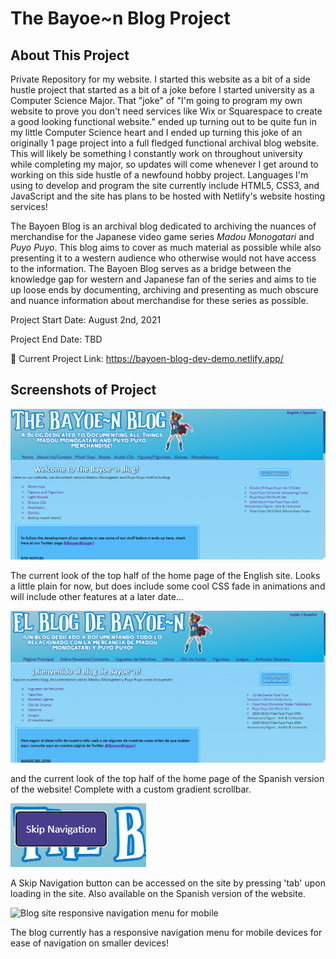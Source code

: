 # The Bayoe~n Blog Project

## About This Project

Private Repository for my website. I started this website as a bit of a side hustle project that started as a bit of a joke before I started university as a Computer Science Major. That "joke" of "I'm going to program my own website to prove you don't need services like Wix or Squarespace to create a good looking functional website." ended up turning out to be quite fun in my little Computer Science heart and I ended up turning this joke of an originally 1 page project into a full fledged functional archival blog website. This will likely be something I constantly work on throughout university while completing my major, so updates will come whenever I get around to working on this side hustle of a newfound hobby project. Languages I'm using to develop and program the site currently include HTML5, CSS3, and JavaScript and the site has plans to be hosted with Netlify's website hosting services!

The Bayoen Blog is an archival blog dedicated to archiving the nuances of merchandise for the Japanese video game series *Madou Monogatari* and *Puyo Puyo*. This blog aims to cover as much material as possible while also presenting it to a western audience who otherwise would not have access to the information. The Bayoen Blog serves as a bridge between the knowledge gap for western and Japanese fan of the series and aims to tie up loose ends by documenting, archiving and presenting as much obscure and nuance information about merchandise for these series as possible.

Project Start Date: August 2nd, 2021

Project End Date: TBD

🔗 Current Project Link: https://bayoen-blog-dev-demo.netlify.app/

## Screenshots of Project

![Blog Site Screenshot](https://github.com/DawnlightDGArle/Bayoen-Blog/blob/455e4282e869720fca873e22b878ed0d3b3b2f71/Screenshot%202021-12-26%20194435.png?raw=true "Home Page")

The current look of the top half of the home page of the English site. Looks a little plain for now, but does include some cool CSS fade in animations and will include other features at a later date...

![Blog Site Screenshot Spanish](https://github.com/DawnlightDGArle/Bayoen-Blog/blob/455e4282e869720fca873e22b878ed0d3b3b2f71/Screenshot%202021-12-26%20194513.png?raw=true "SPA Home Page")

and the current look of the top half of the home page of the Spanish version of the website! Complete with a custom gradient scrollbar.

![Blog Site Accessible Skip Navigation Button](https://github.com/DawnlightDGArle/Bayoen-Blog/blob/f850c8e9f6c936147c545d0832dd05dbff0f2ad6/Screenshot%202021-12-26%20195416.png?raw=true "Skip Navigation Button")

A Skip Navigation button can be accessed on the site by pressing 'tab' upon loading in the site. Also available on the Spanish version of the website.

![Blog site responsive navigation menu for mobile](https://github.com/DawnlightDGArle/Bayoen-Blog/blob/063947939e6ddb549d2dba20d8f42d33d6c38132/forgithub.gif "Responsive Navigation Menu")

The blog currently has a responsive navigation menu for mobile devices for ease of navigation on smaller devices!
